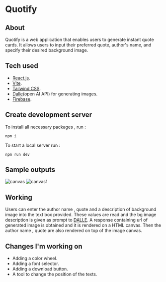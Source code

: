 # Quotify

##  About
Quotify is a web application that enables users to generate instant quote cards. It allows users to input their preferred quote, author's name, and specify their desired background image.

## Tech used 
* [React.js](https://reactjs.org/).
* [Vite](https://vitejs.dev/).
* [Tailwind CSS](https://tailwindcss.com/).
* [Dalle](https://platform.openai.com/docs/introduction/overview)(open AI API) for generating images.
* [Firebase](https://firebase.google.com/).

## Create development server

To install all necessary packages , run : 
```
npm i
```
To start a local server run : 
```
npm run dev
```
## Sample outputs
![canvas](https://user-images.githubusercontent.com/92015765/222869419-a9959573-8477-401d-b419-a7fb8cfc42dd.png)
![canvas1](https://user-images.githubusercontent.com/92015765/222869415-7ac4fdd0-fb59-4328-b663-fe1f960e03fe.png)

## Working
Users can enter the author name , quote and a description of background image into the text box provided. These values are read and the bg image description is given as prompt to [DALLE](https://openai.com/product/dall-e-2). A response containing url of generated image is obtained and it is rendered on a HTML canvas. Then the author name , quote are also rendered on top of the image canvas.

## Changes I'm working on
* Adding a color wheel.
* Adding a font selector.
* Adding a download button.
* A tool to change the position of the texts.

